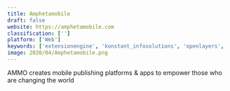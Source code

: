 ```yaml
---
title: Amphetamobile
draft: false 
website: https://amphetamobile.com
classification: ['']
platform: ['Web']
keywords: ['extensionengine', 'konstant_infosolutions', 'openlayers', 'pyxis', 'zgames']
image: 2020/04/Amphetamobile.png
---
```

AMMO creates mobile publishing platforms & apps to empower those who are changing the world